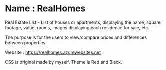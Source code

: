 <h1>Name : RealHomes</h1>
<p>Real Estate List - List of houses or apartments, displaying the name, square footage, value, rooms,
images displaying each residence for sale, etc.</p>
<p>The purpose is for the users to view/compare prices and differences between properties.</p>

Website : https://realhomes.azurewebsites.net 

CSS is original made by myself. Theme is Red and Black.
